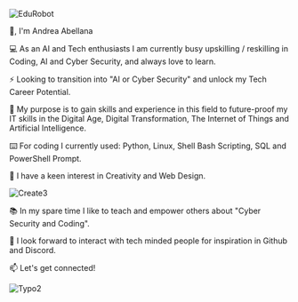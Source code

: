 
![EduRobot](https://github.com/AAbella7529/AAbella7529/assets/158771536/fd796473-89cf-40c3-ad66-0aae12363aaf)

👋, I'm Andrea Abellana

💻 As an AI and Tech enthusiasts I am currently busy upskilling / reskilling in Coding, AI and Cyber Security, and always love to learn.

:zap: Looking to transition into "AI or Cyber Security" and unlock my Tech Career Potential.

:rocket: My purpose is to gain skills and experience in this field to future-proof my IT skills in the Digital Age, Digital Transformation, The Internet of Things and Artificial Intelligence.

:keyboard: For coding I currently used: Python, Linux, Shell Bash Scripting, SQL and PowerShell Prompt. 

🎨 I have a keen interest in Creativity and Web Design. 

![Create3](https://github.com/AAbella7529/AAbella7529/assets/158771536/496bb986-3156-4389-afb8-ec557d83a40a)

:books:  In my spare time I like to teach and empower others about "Cyber Security and Coding". 

:pushpin: I look forward to interact with tech minded people for inspiration in Github and Discord. 

📫 Let's get connected!

![Typo2](https://github.com/AAbella7529/AAbella7529/assets/158771536/69e80b83-f787-495d-8764-caa7109343b6)










